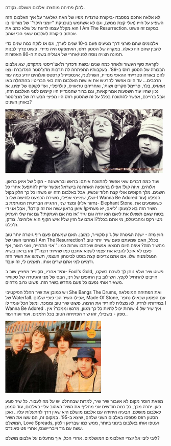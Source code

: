 להלן פתיחה מוחצת: אלבום מושלם. נקודה.

לא אלאה אתכם בפסבדו-ביקורת טרנדית מפיו של האח גאלאגר על איך האלבום הזה השפיע על חייו (אולי קצת ממש), וגם לא אשתמש בטכניקת ''יומני היקר'' של מוריסי בו הוא מקלל עצמו לדעת על שלא כתב את I Am The Resurrection. במקום זה פשוט אכתוב ביקורת לאלבום שאני הכי אוהב. 

אלבומים שהם פורצי דרך מגיעים פעם ב-10 שנים לערך, וגם אז לוקח כמה שנים כדי להבין שהם היו כאלה. במקרה של הסטון רוזס, האימפקט היה מיידי. פשוט צריך לבנות תמונה חצויה נוסח לפני/אחרי של אנגליה בשנות ה-80 האפורות. 

לקראת סוף העשור ולאחר כמה שנים יבשות ודכדוך ת'אצ'ריסטי מתקדם, יצא אלבום הבכורה של הסטון רוזס ב-89'. בעקבותיו התפתחה לה תרבות מדצ'סטר המדוברת וצצו להם באורח פטרייתי ההאפי מנדייז, השרלטנז, אינספיירל קרפטס ואלוהים יודע כמה עוד הרכבים... עד היום אפשר להרגיש את אוושות האלבום הזה באי הבריטי: בהתחלה באו אואזיס, בלר, פריימל סקרים ושות', ואחריהם טראוויס, קולדפליי, ועד לקוקס של ימינו. אז נכון שהיו עוד השפעות אמריקאיות, וגם ברור שהמנדייז היו קיימים לפני האלבום הזה, אבל בחייכם, אפשר להתווכח בכלל על זה שהסטון רוזס היו מפיצי הבשורה של מנצ'סטר באותן השנים?

![](item_20073_StoneRoses1-736042.jpg)


ועוד כמה דברים שאי אפשר להתווכח איתם: 
בראש ובראשונה - הקול של איאן בראון. אלוהים, איזה קול! אפילו בהופעה האחרונה בישראל אפשר עדיין להתפעל אחרי כל השנים. מלך הקופים אולי קצת חלוד עכשיו, אבל באלבום הזה יש משהו כל כך חלק בקול שלו, שמיימי אפילו, משירת הכמעט לחישה שלו ב-I Wanna Be Adored הנפלא (עוד נחזור אליו) ומצד שני, ההגייה הבריטית המוגזמת ב- Elephant Stone. כששומעים את השיר הזה בא לצעוק: 'ליאם, יא מעתיקן! איאן בראון עשה את זה קודם!', אבל אני די בטוח שאם תשאלו את ליאם הוא יודה וגם יגיד 'אז מה אם העתקתי? גם אח שלי העתיק מטי רקס ומהביטלס, מי אתם בכלל?! אתם על הזין שלי! איש הקוף הוא אלוהים'. צודק, ת'כלס.

חוץ מזה - ישנה הגיטרה של ג'ון סקווייר, כמובן. האם שמעתם פעם ריף גיטרה יותר טוב מהחצי השני של I Am The Resurrection? בכלל, האם שמעתם פעם שיר יותר טוב מהשיר הזה? איפה היום תמצאו אנשים שיכתבו שורות כמו: ''אני התחייה, ואני האור, אף פעם לא אוכל להביא את עצמי לשנוא אתכם כמו שהייתי רוצה''? זהו בראון בשיא המגלומניה שלו. אם אתם צריכים קצת בוסט לביטחון העצמי, תשמעו את השיר הזה ודמיינו למי אתם שרים אותו. תאמינו לי, זה עובד. 

ומיד אחריו, סקווייר מפציץ שוב ב- Fool's Gold, פשוט שיר שלא נותן לך לשבת בשקט, חייבים להתחיל לקפץ. השילוב בין התופים של רני, הבס של מני והגיטרה של סקווייר משאיר אותי נפעם כל פעם מחדש בשיר הזה. פשוט גרוב מדהים.

ויש כמובן את שיר ההלל הפיקטיבי She Bangs The Drums, ואת הפתיחה המופלאה של Waterfall. אפילו השיר הכי פופי שלהם, Made Of Stone, עם הפזמון שכאילו נתפר במידותיו לרדיו, לא מצליח להוריד את הרמה. פשוט שיר טוב וממכר. ומעל הכל עומד לו I Wanna Be Adored . איך שיר של 4 שורות יכול להיות כל כך מגוון, מרגש וממכר? אין ספק - בשבילי, זהו שיר הפתיחה הטוב בכל הזמנים. ועוד ועוד ועוד..

![](item_20073_The_Stone_Roses_Profile.jpg)


מפאת חוסר מקום לא אעבור שיר שיר, למרות שבהחלט יש על מה לעבור. כל שיר פוגע כאן. 
יתרה מכך, כל כמה חודשים אני מחליף את השיר האהוב עליי באלבום, עוד סממן לאלבום מושלם.
הבעיה היחידה עם אלבום מושלם היא שאין דרך להתעלות עליו.. ואכן הסטון רוזס פספסו באלבום השני שלהם, שיצא ב-95'. במקום זה, הם עשו את השיר המושלם, Love Spreads, ועטפו אותו באלבום בינוני ביותר, ממש כמו שבריאן וילסון עשה עם גוד וייבריישנס, אחרי פט סאונדס. 

ליבי ליבי אל יוצרי האלבומים המושלמים. אחרי הכל, איך מתעלים על אלבום מושלם?